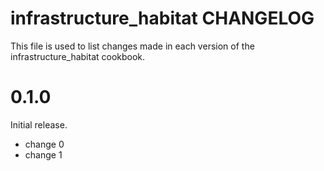 # infrastructure_habitat CHANGELOG

This file is used to list changes made in each version of the infrastructure_habitat cookbook.

# 0.1.0

Initial release.

- change 0
- change 1

